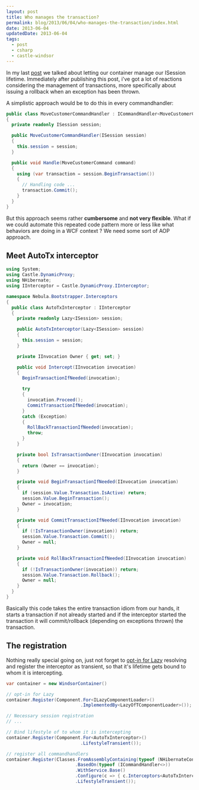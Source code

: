 ```yaml
---
layout: post
title: Who manages the transaction?
permalink: blog/2013/06/04/who-manages-the-transaction/index.html
date: 2013-06-04
updatedDate: 2013-06-04
tags:
  - post
  - csharp
  - castle-windsor
---
```


In my last [post](/blog/2013/05/24/use-your-container-to-manage-session-lifetime) we talked about letting our container manage our ISession lifetime. Immediately after publishing this post, i've got a lot of reactions considering the management of transactions, more specifically about issuing a rollback when an exception has been thrown.

A simplistic approach would be to do this in every commandhandler:

```csharp
public class MoveCustomerCommandHandler : ICommandHandler<MoveCustomerCommand>
{
  private readonly ISession session;

  public MoveCustomerCommandHandler(ISession session)
  {
    this.session = session;
  }

  public void Handle(MoveCustomerCommand command)
  {
    using (var transaction = session.BeginTransaction())
    {
      // Handling code ...
      transaction.Commit();
    }
  }
}
```

But this approach seems rather **cumbersome** and **not very flexible**. What if we could automate this repeated code pattern more or less like what behaviors are doing in a WCF context ? We need some sort of AOP approach.

## Meet AutoTx interceptor

```csharp
using System;
using Castle.DynamicProxy;
using NHibernate;
using IInterceptor = Castle.DynamicProxy.IInterceptor;

namespace Nebula.Bootstrapper.Interceptors
{
  public class AutoTxInterceptor : IInterceptor
  {
    private readonly Lazy<ISession> session;

    public AutoTxInterceptor(Lazy<ISession> session)
    {
      this.session = session;
    }

    private IInvocation Owner { get; set; }

    public void Intercept(IInvocation invocation)
    {
      BeginTransactionIfNeeded(invocation);

      try
      {
        invocation.Proceed();
        CommitTransactionIfNeeded(invocation);
      }
      catch (Exception)
      {
        RollBackTransactionIfNeeded(invocation);
        throw;
      }
    }

    private bool IsTransactionOwner(IInvocation invocation)
    {
      return (Owner == invocation);
    }

    private void BeginTransactionIfNeeded(IInvocation invocation)
    {
      if (session.Value.Transaction.IsActive) return;
      session.Value.BeginTransaction();
      Owner = invocation;
    }

    private void CommitTransactionIfNeeded(IInvocation invocation)
    {
      if (!IsTransactionOwner(invocation)) return;
      session.Value.Transaction.Commit();
      Owner = null;
    }

    private void RollBackTransactionIfNeeded(IInvocation invocation)
    {
      if (!IsTransactionOwner(invocation)) return;
      session.Value.Transaction.Rollback();
      Owner = null;
    }
  }
}
```

Basically this code takes the entire transaction idiom from our hands, it starts a transaction if not already started and if the interceptor started the transaction it will commit/rollback (depending on exceptions thrown) the transaction.

## The registration

Nothing really special going on, just not forget to [opt-in for Lazy](/blog/2012/05/01/castle-windsor-facilities-and-specialized-resolving 'Castle Windsor: Facilities and specialized resolving') resolving and register the interceptor as transient, so that it's lifetime gets bound to whom it is intercepting.

```csharp
var container = new WindsorContainer()

// opt-in for Lazy
container.Register(Component.For<ILazyComponentLoader>()
                            .ImplementedBy<LazyOfTComponentLoader>());

// Necessary session registration
// ...

// Bind lifestyle of to whom it is intercepting
container.Register(Component.For<AutoTxInterceptor>()
                            .LifestyleTransient());

// register all commandhandlers
container.Register(Classes.FromAssemblyContaining(typeof (NHibernateConfigurationBuilder))
                          .BasedOn(typeof (ICommandHandler<>))
                          .WithService.Base()
                          .Configure(c => { c.Interceptors<AutoTxInterceptor>(); })
                          .LifestyleTransient());
```

